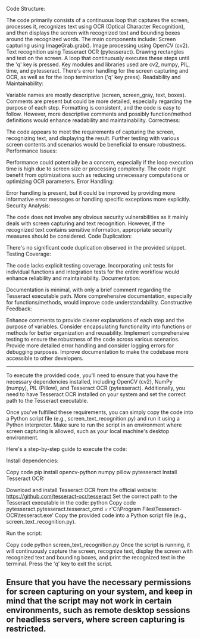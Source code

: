 




Code Structure:

The code primarily consists of a continuous loop that captures the screen, processes it, recognizes text using OCR (Optical Character Recognition), and then displays the screen with recognized text and bounding boxes around the recognized words.
The main components include:
Screen capturing using ImageGrab.grab().
Image processing using OpenCV (cv2).
Text recognition using Tesseract OCR (pytesseract).
Drawing rectangles and text on the screen.
A loop that continuously executes these steps until the 'q' key is pressed.
Key modules and libraries used are cv2, numpy, PIL, time, and pytesseract.
There's error handling for the screen capturing and OCR, as well as for the loop termination ('q' key press).
Readability and Maintainability:

Variable names are mostly descriptive (screen, screen_gray, text, boxes).
Comments are present but could be more detailed, especially regarding the purpose of each step.
Formatting is consistent, and the code is easy to follow.
However, more descriptive comments and possibly function/method definitions would enhance readability and maintainability.
Correctness:

The code appears to meet the requirements of capturing the screen, recognizing text, and displaying the result.
Further testing with various screen contents and scenarios would be beneficial to ensure robustness.
Performance Issues:

Performance could potentially be a concern, especially if the loop execution time is high due to screen size or processing complexity.
The code might benefit from optimizations such as reducing unnecessary computations or optimizing OCR parameters.
Error Handling:

Error handling is present, but it could be improved by providing more informative error messages or handling specific exceptions more explicitly.
Security Analysis:

The code does not involve any obvious security vulnerabilities as it mainly deals with screen capturing and text recognition. However, if the recognized text contains sensitive information, appropriate security measures should be considered.
Code Duplication:

There's no significant code duplication observed in the provided snippet.
Testing Coverage:

The code lacks explicit testing coverage. Incorporating unit tests for individual functions and integration tests for the entire workflow would enhance reliability and maintainability.
Documentation:

Documentation is minimal, with only a brief comment regarding the Tesseract executable path. More comprehensive documentation, especially for functions/methods, would improve code understandability.
Constructive Feedback:

Enhance comments to provide clearer explanations of each step and the purpose of variables.
Consider encapsulating functionality into functions or methods for better organization and reusability.
Implement comprehensive testing to ensure the robustness of the code across various scenarios.
Provide more detailed error handling and consider logging errors for debugging purposes.
Improve documentation to make the codebase more accessible to other developers.


--------------
To execute the provided code, you'll need to ensure that you have the necessary dependencies installed, including OpenCV (cv2), NumPy (numpy), PIL (Pillow), and Tesseract OCR (pytesseract). Additionally, you need to have Tesseract OCR installed on your system and set the correct path to the Tesseract executable.

Once you've fulfilled these requirements, you can simply copy the code into a Python script file (e.g., screen_text_recognition.py) and run it using a Python interpreter. Make sure to run the script in an environment where screen capturing is allowed, such as your local machine's desktop environment.

Here's a step-by-step guide to execute the code:

Install dependencies:

Copy code
pip install opencv-python numpy pillow pytesseract
Install Tesseract OCR:

Download and install Tesseract OCR from the official website: https://github.com/tesseract-ocr/tesseract
Set the correct path to the Tesseract executable in the code:
python
Copy code
pytesseract.pytesseract.tesseract_cmd = r'C:\Program Files\Tesseract-OCR\tesseract.exe'
Copy the provided code into a Python script file (e.g., screen_text_recognition.py).

Run the script:

Copy code
python screen_text_recognition.py
Once the script is running, it will continuously capture the screen, recognize text, display the screen with recognized text and bounding boxes, and print the recognized text in the terminal. Press the 'q' key to exit the script.

Ensure that you have the necessary permissions for screen capturing on your system, and keep in mind that the script may not work in certain environments, such as remote desktop sessions or headless servers, where screen capturing is restricted.
----------------